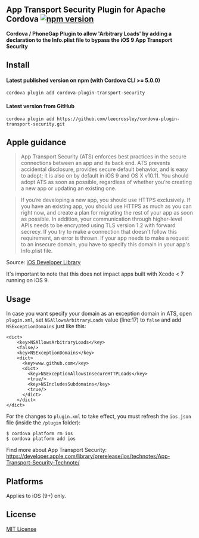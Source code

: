 ## App Transport Security Plugin for Apache Cordova [![npm version](https://badge.fury.io/js/cordova-plugin-transport-security.svg)](http://badge.fury.io/js/cordova-plugin-transport-security)

**Cordova / PhoneGap Plugin to allow 'Arbitrary Loads' by adding a declaration to the Info.plist file to bypass the iOS 9 App Transport Security**

## Install

#### Latest published version on npm (with Cordova CLI >= 5.0.0)

```
cordova plugin add cordova-plugin-transport-security
```

#### Latest version from GitHub

```
cordova plugin add https://github.com/leecrossley/cordova-plugin-transport-security.git
```

## Apple guidance

> App Transport Security (ATS) enforces best practices in the secure connections between an app and its back end. ATS prevents accidental disclosure, provides secure default behavior, and is easy to adopt; it is also on by default in iOS 9 and OS X v10.11. You should adopt ATS as soon as possible, regardless of whether you’re creating a new app or updating an existing one.

> If you’re developing a new app, you should use HTTPS exclusively. If you have an existing app, you should use HTTPS as much as you can right now, and create a plan for migrating the rest of your app as soon as possible. In addition, your communication through higher-level APIs needs to be encrypted using TLS version 1.2 with forward secrecy. If you try to make a connection that doesn't follow this requirement, an error is thrown. If your app needs to make a request to an insecure domain, you have to specify this domain in your app's Info.plist file.

Source: [iOS Developer Library](https://developer.apple.com/library/prerelease/ios/releasenotes/General/WhatsNewIniOS/Articles/iOS9.html#//apple_ref/doc/uid/TP40016198-SW14)

It's important to note that this does not impact apps built with Xcode < 7 running on iOS 9.

## Usage
In case you want specify your domain as an exception domain in ATS, open `plugin.xml`, set `NSAllowsArbitraryLoads` value (line:17) to `false` and add `NSExceptionDomains` just like this:

```
<dict>
    <key>NSAllowsArbitraryLoads</key>
    <false/>
    <key>NSExceptionDomains</key>
    <dict>
      <key>www.github.com</key>
      <dict>
        <key>NSExceptionAllowsInsecureHTTPLoads</key>
        <true/>
        <key>NSIncludesSubdomains</key>
        <true/>
      </dict>
    </dict>
</dict>
```
For the changes to `plugin.xml` to take effect, you must refresh the `ios.json` file (inside the `/plugin` folder):
```
$ cordova platform rm ios
$ cordova platform add ios
```

Find more about App Transport Security:  
https://developer.apple.com/library/prerelease/ios/technotes/App-Transport-Security-Technote/



## Platforms

Applies to iOS (9+) only.

## License

[MIT License](http://ilee.mit-license.org)
